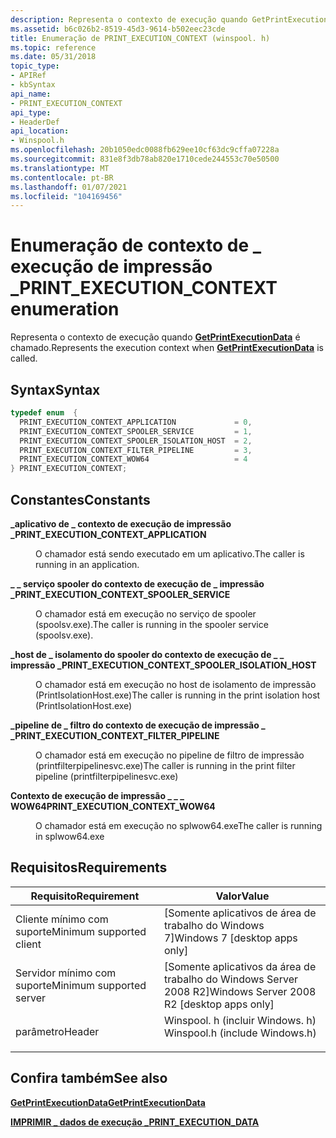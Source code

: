 ```yaml
---
description: Representa o contexto de execução quando GetPrintExecutionData é chamado.
ms.assetid: b6c026b2-8519-45d3-9614-b502eec23cde
title: Enumeração de PRINT_EXECUTION_CONTEXT (winspool. h)
ms.topic: reference
ms.date: 05/31/2018
topic_type:
- APIRef
- kbSyntax
api_name:
- PRINT_EXECUTION_CONTEXT
api_type:
- HeaderDef
api_location:
- Winspool.h
ms.openlocfilehash: 20b1050edc0088fb629ee10cf63dc9cffa07228a
ms.sourcegitcommit: 831e8f3db78ab820e1710cede244553c70e50500
ms.translationtype: MT
ms.contentlocale: pt-BR
ms.lasthandoff: 01/07/2021
ms.locfileid: "104169456"
---
```

# <a name="print_execution_context-enumeration"></a><span data-ttu-id="f1d83-103">Enumeração de contexto de \_ execução de impressão \_</span><span class="sxs-lookup"><span data-stu-id="f1d83-103">PRINT\_EXECUTION\_CONTEXT enumeration</span></span>

<span data-ttu-id="f1d83-104">Representa o contexto de execução quando [**GetPrintExecutionData**](getprintexecutiondata.md) é chamado.</span><span class="sxs-lookup"><span data-stu-id="f1d83-104">Represents the execution context when [**GetPrintExecutionData**](getprintexecutiondata.md) is called.</span></span>

## <a name="syntax"></a><span data-ttu-id="f1d83-105">Syntax</span><span class="sxs-lookup"><span data-stu-id="f1d83-105">Syntax</span></span>


```C++
typedef enum  { 
  PRINT_EXECUTION_CONTEXT_APPLICATION             = 0,
  PRINT_EXECUTION_CONTEXT_SPOOLER_SERVICE         = 1,
  PRINT_EXECUTION_CONTEXT_SPOOLER_ISOLATION_HOST  = 2,
  PRINT_EXECUTION_CONTEXT_FILTER_PIPELINE         = 3,
  PRINT_EXECUTION_CONTEXT_WOW64                   = 4
} PRINT_EXECUTION_CONTEXT;
```



## <a name="constants"></a><span data-ttu-id="f1d83-106">Constantes</span><span class="sxs-lookup"><span data-stu-id="f1d83-106">Constants</span></span>

<dl> <dt>

<span data-ttu-id="f1d83-107"><span id="PRINT_EXECUTION_CONTEXT_APPLICATION"></span><span id="print_execution_context_application"></span>**\_aplicativo de \_ contexto de execução de impressão \_**</span><span class="sxs-lookup"><span data-stu-id="f1d83-107"><span id="PRINT_EXECUTION_CONTEXT_APPLICATION"></span><span id="print_execution_context_application"></span>**PRINT\_EXECUTION\_CONTEXT\_APPLICATION**</span></span>
</dt> <dd>

<span data-ttu-id="f1d83-108">O chamador está sendo executado em um aplicativo.</span><span class="sxs-lookup"><span data-stu-id="f1d83-108">The caller is running in an application.</span></span>

</dd> <dt>

<span data-ttu-id="f1d83-109"><span id="PRINT_EXECUTION_CONTEXT_SPOOLER_SERVICE"></span><span id="print_execution_context_spooler_service"></span>**\_ \_ serviço spooler do contexto de execução de \_ impressão \_**</span><span class="sxs-lookup"><span data-stu-id="f1d83-109"><span id="PRINT_EXECUTION_CONTEXT_SPOOLER_SERVICE"></span><span id="print_execution_context_spooler_service"></span>**PRINT\_EXECUTION\_CONTEXT\_SPOOLER\_SERVICE**</span></span>
</dt> <dd>

<span data-ttu-id="f1d83-110">O chamador está em execução no serviço de spooler (spoolsv.exe).</span><span class="sxs-lookup"><span data-stu-id="f1d83-110">The caller is running in the spooler service (spoolsv.exe).</span></span>

</dd> <dt>

<span data-ttu-id="f1d83-111"><span id="PRINT_EXECUTION_CONTEXT_SPOOLER_ISOLATION_HOST"></span><span id="print_execution_context_spooler_isolation_host"></span>**\_host de \_ isolamento do spooler do contexto de execução de \_ \_ impressão \_**</span><span class="sxs-lookup"><span data-stu-id="f1d83-111"><span id="PRINT_EXECUTION_CONTEXT_SPOOLER_ISOLATION_HOST"></span><span id="print_execution_context_spooler_isolation_host"></span>**PRINT\_EXECUTION\_CONTEXT\_SPOOLER\_ISOLATION\_HOST**</span></span>
</dt> <dd>

<span data-ttu-id="f1d83-112">O chamador está em execução no host de isolamento de impressão (PrintIsolationHost.exe)</span><span class="sxs-lookup"><span data-stu-id="f1d83-112">The caller is running in the print isolation host (PrintIsolationHost.exe)</span></span>

</dd> <dt>

<span data-ttu-id="f1d83-113"><span id="PRINT_EXECUTION_CONTEXT_FILTER_PIPELINE"></span><span id="print_execution_context_filter_pipeline"></span>**\_pipeline de \_ filtro do contexto de execução de impressão \_ \_**</span><span class="sxs-lookup"><span data-stu-id="f1d83-113"><span id="PRINT_EXECUTION_CONTEXT_FILTER_PIPELINE"></span><span id="print_execution_context_filter_pipeline"></span>**PRINT\_EXECUTION\_CONTEXT\_FILTER\_PIPELINE**</span></span>
</dt> <dd>

<span data-ttu-id="f1d83-114">O chamador está em execução no pipeline de filtro de impressão (printfilterpipelinesvc.exe)</span><span class="sxs-lookup"><span data-stu-id="f1d83-114">The caller is running in the print filter pipeline (printfilterpipelinesvc.exe)</span></span>

</dd> <dt>

<span data-ttu-id="f1d83-115"><span id="PRINT_EXECUTION_CONTEXT_WOW64"></span><span id="print_execution_context_wow64"></span>**Contexto de execução de impressão \_ \_ \_ WOW64**</span><span class="sxs-lookup"><span data-stu-id="f1d83-115"><span id="PRINT_EXECUTION_CONTEXT_WOW64"></span><span id="print_execution_context_wow64"></span>**PRINT\_EXECUTION\_CONTEXT\_WOW64**</span></span>
</dt> <dd>

<span data-ttu-id="f1d83-116">O chamador está em execução no splwow64.exe</span><span class="sxs-lookup"><span data-stu-id="f1d83-116">The caller is running in splwow64.exe</span></span>

</dd> </dl>

## <a name="requirements"></a><span data-ttu-id="f1d83-117">Requisitos</span><span class="sxs-lookup"><span data-stu-id="f1d83-117">Requirements</span></span>



| <span data-ttu-id="f1d83-118">Requisito</span><span class="sxs-lookup"><span data-stu-id="f1d83-118">Requirement</span></span> | <span data-ttu-id="f1d83-119">Valor</span><span class="sxs-lookup"><span data-stu-id="f1d83-119">Value</span></span> |
|-------------------------------------|-----------------------------------------------------------------------------------------------------------|
| <span data-ttu-id="f1d83-120">Cliente mínimo com suporte</span><span class="sxs-lookup"><span data-stu-id="f1d83-120">Minimum supported client</span></span><br/> | <span data-ttu-id="f1d83-121">\[Somente aplicativos de área de trabalho do Windows 7\]</span><span class="sxs-lookup"><span data-stu-id="f1d83-121">Windows 7 \[desktop apps only\]</span></span><br/>                                                                |
| <span data-ttu-id="f1d83-122">Servidor mínimo com suporte</span><span class="sxs-lookup"><span data-stu-id="f1d83-122">Minimum supported server</span></span><br/> | <span data-ttu-id="f1d83-123">\[Somente aplicativos da área de trabalho do Windows Server 2008 R2\]</span><span class="sxs-lookup"><span data-stu-id="f1d83-123">Windows Server 2008 R2 \[desktop apps only\]</span></span><br/>                                                   |
| <span data-ttu-id="f1d83-124">parâmetro</span><span class="sxs-lookup"><span data-stu-id="f1d83-124">Header</span></span><br/>                   | <dl> <span data-ttu-id="f1d83-125"><dt>Winspool. h (incluir Windows. h)</dt></span><span class="sxs-lookup"><span data-stu-id="f1d83-125"><dt>Winspool.h (include Windows.h)</dt></span></span> </dl> |



## <a name="see-also"></a><span data-ttu-id="f1d83-126">Confira também</span><span class="sxs-lookup"><span data-stu-id="f1d83-126">See also</span></span>

<dl> <dt>

[<span data-ttu-id="f1d83-127">**GetPrintExecutionData**</span><span class="sxs-lookup"><span data-stu-id="f1d83-127">**GetPrintExecutionData**</span></span>](getprintexecutiondata.md)
</dt> <dt>

[<span data-ttu-id="f1d83-128">**IMPRIMIR \_ dados de execução \_**</span><span class="sxs-lookup"><span data-stu-id="f1d83-128">**PRINT\_EXECUTION\_DATA**</span></span>](print-execution-data.md)
</dt> </dl>

 

 




